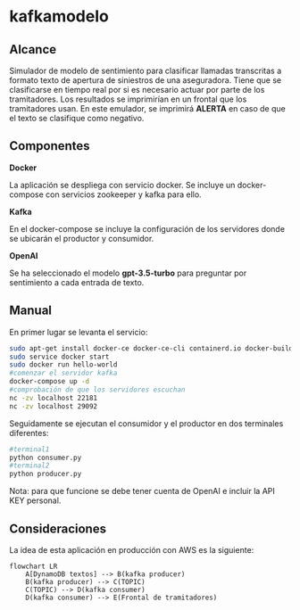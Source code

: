 # kafkamodelo

## Alcance

Simulador de modelo de sentimiento para clasificar llamadas transcritas a formato texto de apertura de siniestros
de una aseguradora. Tiene que se clasificarse en tiempo real por si es necesario actuar por parte
de los tramitadores. Los resultados se imprimirían en un frontal que los tramitadores usan.
En este emulador, se imprimirá __ALERTA__ en caso de que el texto se clasifique como negativo.

## Componentes 

__Docker__

La aplicación se despliega con servicio docker. Se incluye un docker-compose con servicios zookeeper y kafka para ello.

__Kafka__

En el docker-compose se incluye la configuración de los servidores donde se ubicarán el productor y consumidor.

__OpenAI__

Se ha seleccionado el modelo __gpt-3.5-turbo__ para preguntar por sentimiento a cada entrada de texto.

## Manual

En primer lugar se levanta el servicio:

```bash
sudo apt-get install docker-ce docker-ce-cli containerd.io docker-buildx-plugin docker-compose-plugin
sudo service docker start
sudo docker run hello-world
#comenzar el servidor kafka
docker-compose up -d
#comprobación de que los servidores escuchan
nc -zv localhost 22181
nc -zv localhost 29092
```

Seguidamente se ejecutan el consumidor y el productor en dos terminales diferentes:

```bash
#terminal1
python consumer.py
#terminal2
python producer.py
```
Nota: para que funcione se debe tener cuenta de OpenAI e incluir la API KEY personal.

## Consideraciones

La idea de esta aplicación en producción con AWS es la siguiente:

```mermaid
flowchart LR
    A[DynamoDB textos] --> B(kafka producer)
    B(kafka producer) --> C(TOPIC)
    C(TOPIC) --> D(kafka consumer)
    D(kafka consumer) --> E(Frontal de tramitadores)
```
